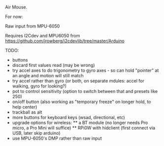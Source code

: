 Air Mouse.

For now:

Raw input from MPU-6050

Requires I2Cdev and MPU6050 from https://github.com/jrowberg/i2cdevlib/tree/master/Arduino


TODO:
* buttons
* discard first values read (may be wrong)
* try accel axes to do trigonometry to gyro axes - so can hold "pointer" at an angle and motion will still match
* try accel rather than gyro (or both, on separate mdules: accel for walking, gyro for looking?)
* pot to control sensitivity (option to switch between that and presets like 250)
* on/off button (also working as "temporary freeze" on longer hold, to help center)
* trackball as alt
* more buttons for keyboard keys (wsad, directional, etc)
* upgrade options for wireless:
** a BT module (no longer needs Pro micro, a Pro Mini will suffice)
** RPi0W with hidclient (first connect via USB, later skip arduino)
* use MPU-6050's DMP rather than raw input
